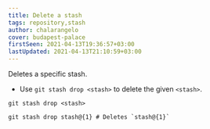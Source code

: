 ```yaml
---
title: Delete a stash
tags: repository,stash
author: chalarangelo
cover: budapest-palace
firstSeen: 2021-04-13T19:36:57+03:00
lastUpdated: 2021-04-13T21:10:59+03:00
---
```


Deletes a specific stash.

- Use `git stash drop <stash>` to delete the given `<stash>`.

```shell
git stash drop <stash>
```

```shell
git stash drop stash@{1} # Deletes `stash@{1}`
```
